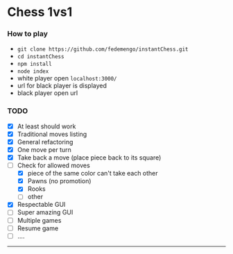 # Chess 1vs1

### How to play

* `git clone https://github.com/fedemengo/instantChess.git`
* `cd instantChess`
* `npm install`
* `node index`
* white player open `localhost:3000/`
* url for black player is displayed
* black player open url

### TODO

- [x] At least should work
- [x] Traditional moves listing
- [x] General refactoring
- [x] One move per turn
- [x] Take back a move (place piece back to its square)
- [ ] Check for allowed moves
	- [x] piece of the same color can't take each other
	- [x] Pawns (no promotion)
	- [x] Rooks
	- [ ] other
- [x] Respectable GUI
- [ ] Super amazing GUI
- [ ] Multiple games
- [ ] Resume game
- [ ] ....

---
